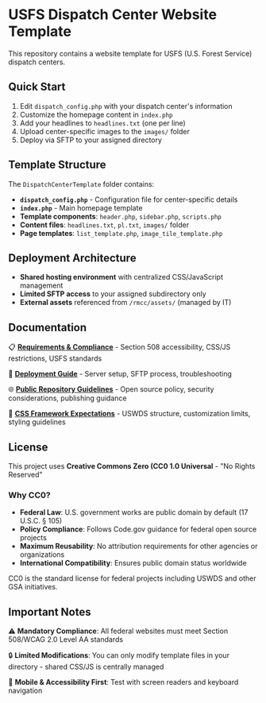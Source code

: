 # USFS Dispatch Center Website Template

This repository contains a website template for USFS (U.S. Forest Service) dispatch centers.

## Quick Start

1. Edit `dispatch_config.php` with your dispatch center's information
2. Customize the homepage content in `index.php`
3. Add your headlines to `headlines.txt` (one per line)
4. Upload center-specific images to the `images/` folder
5. Deploy via SFTP to your assigned directory

## Template Structure

The `DispatchCenterTemplate` folder contains:

- **`dispatch_config.php`** - Configuration file for center-specific details
- **`index.php`** - Main homepage template
- **Template components**: `header.php`, `sidebar.php`, `scripts.php`
- **Content files**: `headlines.txt`, `pl.txt`, `images/` folder
- **Page templates**: `list_template.php`, `image_tile_template.php`

## Deployment Architecture

- **Shared hosting environment** with centralized CSS/JavaScript management
- **Limited SFTP access** to your assigned subdirectory only
- **External assets** referenced from `/rmcc/assets/` (managed by IT)

## Documentation

📋 **[Requirements & Compliance](docs/REQUIREMENTS.md)** - Section 508 accessibility, CSS/JS restrictions, USFS standards

🚀 **[Deployment Guide](docs/DEPLOYMENT.md)** - Server setup, SFTP process, troubleshooting

🌐 **[Public Repository Guidelines](docs/PUBLIC-REPOSITORY.md)** - Open source policy, security considerations, publishing guidance

🎨 **[CSS Framework Expectations](docs/CSS-EXPECTATIONS.md)** - USWDS structure, customization limits, styling guidelines

## License

This project uses **Creative Commons Zero (CC0 1.0 Universal** - "No Rights Reserved"

### Why CC0?
- **Federal Law**: U.S. government works are public domain by default (17 U.S.C. § 105)
- **Policy Compliance**: Follows Code.gov guidance for federal open source projects
- **Maximum Reusability**: No attribution requirements for other agencies or organizations
- **International Compatibility**: Ensures public domain status worldwide

CC0 is the standard license for federal projects including USWDS and other GSA initiatives.

## Important Notes

⚠️ **Mandatory Compliance**: All federal websites must meet Section 508/WCAG 2.0 Level AA standards

🔒 **Limited Modifications**: You can only modify template files in your directory - shared CSS/JS is centrally managed

📱 **Mobile & Accessibility First**: Test with screen readers and keyboard navigation